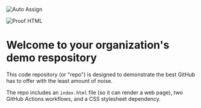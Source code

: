![Auto Assign](https://github.com/nba-2k20-apkhuhu/demo-repository/actions/workflows/auto-assign.yml/badge.svg)

![Proof HTML](https://github.com/nba-2k20-apkhuhu/demo-repository/actions/workflows/proof-html.yml/badge.svg)

# Welcome to your organization's demo respository
This code repository (or "repo") is designed to demonstrate the best GitHub has to offer with the least amount of noise.

The repo includes an `index.html` file (so it can render a web page), two GitHub Actions workflows, and a CSS stylesheet dependency.
